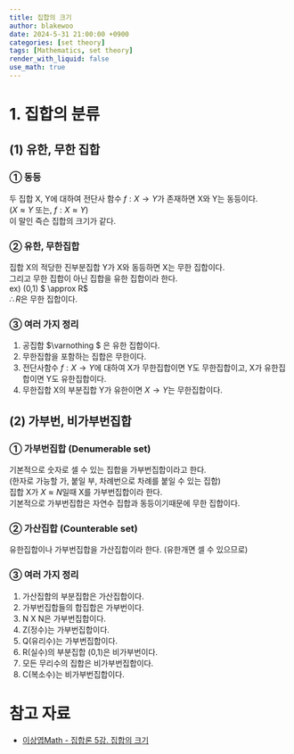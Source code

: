 ```yaml
---
title: 집합의 크기
author: blakewoo
date: 2024-5-31 21:00:00 +0900
categories: [set theory]
tags: [Mathematics, set theory] 
render_with_liquid: false
use_math: true
---
```


# 1. 집합의 분류
## (1) 유한, 무한 집합
### ① 동등
두 집합 X, Y에 대하여 전단사 함수 $f : X \to Y$가 존재하면 X와 Y는 동등이다.   
($X \approx Y$ 또는, $f: X \approx Y$)   
이 말인 즉슨 집합의 크기가 같다.

### ② 유한, 무한집합
집합 X의 적당한 진부분집합 Y가 X와 동등하면 X는 무한 집합이다.   
그리고 무한 집합이 아닌 집합을 유한 집합이라 한다.   
ex) (0,1) $ \approx R$   
$\therefore R$은 무한 집합이다.

### ③ 여러 가지 정리   
1) 공집합 $\varnothing $ 은 유한 집합이다.   
2) 무한집합을 포함하는 집합은 무한이다.   
4) 전단사함수 $f: X \to Y$에 대하여 X가 무한집합이면 Y도 무한집합이고, X가 유한집합이면 Y도 유한집합이다.   
5) 무한집합 X의 부분집합 Y가 유한이면 $X \to Y$는 무한집합이다.

## (2) 가부번, 비가부번집합
### ① 가부번집합 (Denumerable set)
기본적으로 숫자로 셀 수 있는 집합을 가부번집합이라고 한다.   
(한자로 가능할 가, 붙일 부, 차례번으로 차례를 붙일 수 있는 집합)    
집합 X가 $X \approx N$일때 X를 가부번집합이라 한다.   
기본적으로 가부번집합은 자연수 집합과 동등이기때문에 무한 집합이다.

### ② 가산집합 (Counterable set)
유한집합이나 가부번집합을 가산집합이라 한다.
(유한개면 셀 수 있으므로)

### ③ 여러 가지 정리
1) 가산집합의 부분집합은 가산집합이다.   
2) 가부번집합들의 합집합은 가부번이다.   
3) N X N은 가부번집합이다.   
4) Z(정수)는 가부번집합이다.   
5) Q(유리수)는 가부번집합이다.   
6) R(실수)의 부분집합 (0,1)은 비가부번이다.   
7) 모든 무리수의 집합은 비가부번집합이다.   
8) C(복소수)는 비가부번집합이다.


# 참고 자료
- [이상엽Math - 집합론 5강. 집합의 크기](https://www.youtube.com/watch?v=YGKwkptYB7s)
